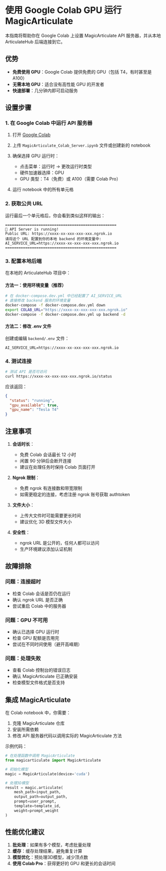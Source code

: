 # 使用 Google Colab GPU 运行 MagicArticulate

本指南将帮助你在 Google Colab 上设置 MagicArticulate API 服务器，并从本地 ArticulateHub 后端连接到它。

## 优势

- **免费使用 GPU**：Google Colab 提供免费的 GPU（包括 T4，有时甚至是 A100）
- **无需本地 GPU**：适合没有高性能 GPU 的开发者
- **快速部署**：几分钟内即可启动服务

## 设置步骤

### 1. 在 Google Colab 中运行 API 服务器

1. 打开 [Google Colab](https://colab.research.google.com/)
2. 上传 `MagicArticulate_Colab_Server.ipynb` 文件或创建新的 notebook
3. 确保选择 GPU 运行时：
   - 点击菜单：运行时 → 更改运行时类型
   - 硬件加速器选择：GPU
   - GPU 类型：T4（免费）或 A100（需要 Colab Pro）

4. 运行 notebook 中的所有单元格

### 2. 获取公共 URL

运行最后一个单元格后，你会看到类似这样的输出：

```
==================================================
🚀 API Server is running!
Public URL: https://xxxx-xx-xxx-xxx-xxx.ngrok.io
请将这个 URL 配置到你的本地 backend 的环境变量中:
AI_SERVICE_URL=https://xxxx-xx-xxx-xxx-xxx.ngrok.io
==================================================
```

### 3. 配置本地后端

在本地的 ArticulateHub 项目中：

#### 方法一：使用环境变量（推荐）

```bash
# 在 docker-compose.dev.yml 中已经配置了 AI_SERVICE_URL
# 直接修改 backend 服务的环境变量
docker-compose -f docker-compose.dev.yml down
export COLAB_URL="https://xxxx-xx-xxx-xxx-xxx.ngrok.io"
docker-compose -f docker-compose.dev.yml up backend -d
```

#### 方法二：修改 .env 文件

创建或编辑 `backend/.env` 文件：

```env
AI_SERVICE_URL=https://xxxx-xx-xxx-xxx-xxx.ngrok.io
```

### 4. 测试连接

```bash
# 测试 API 是否可访问
curl https://xxxx-xx-xxx-xxx-xxx.ngrok.io/status
```

应该返回：
```json
{
  "status": "running",
  "gpu_available": true,
  "gpu_name": "Tesla T4"
}
```

## 注意事项

1. **会话时长**：
   - 免费 Colab 会话最长 12 小时
   - 闲置 90 分钟后会断开连接
   - 建议在处理任务时保持 Colab 页面打开

2. **Ngrok 限制**：
   - 免费 ngrok 有连接数和带宽限制
   - 如需更稳定的连接，考虑注册 ngrok 账号获取 authtoken

3. **文件大小**：
   - 上传大文件时可能需要更长时间
   - 建议优化 3D 模型文件大小

4. **安全性**：
   - ngrok URL 是公开的，任何人都可以访问
   - 生产环境建议添加认证机制

## 故障排除

### 问题：连接超时
- 检查 Colab 会话是否仍在运行
- 确认 ngrok URL 是否正确
- 尝试重启 Colab 中的服务器

### 问题：GPU 不可用
- 确认已选择 GPU 运行时
- 检查 GPU 配额是否用完
- 尝试在不同时间使用（避开高峰期）

### 问题：处理失败
- 查看 Colab 控制台的错误日志
- 确认 MagicArticulate 已正确安装
- 检查模型文件格式是否支持

## 集成 MagicArticulate

在 Colab notebook 中，你需要：

1. 克隆 MagicArticulate 仓库
2. 安装所需依赖
3. 修改 API 服务器代码以调用实际的 MagicArticulate 方法

示例代码：

```python
# 在处理函数中调用 MagicArticulate
from magicarticulate import MagicArticulate

# 初始化模型
magic = MagicArticulate(device='cuda')

# 处理3D模型
result = magic.articulate(
    mesh_path=input_path,
    output_path=output_path,
    prompt=user_prompt,
    template=template_id,
    weight=prompt_weight
)
```

## 性能优化建议

1. **批处理**：如果有多个模型，考虑批量处理
2. **缓存**：缓存处理结果，避免重复计算
3. **模型优化**：预处理3D模型，减少顶点数
4. **使用 Colab Pro**：获得更好的 GPU 和更长的会话时间
